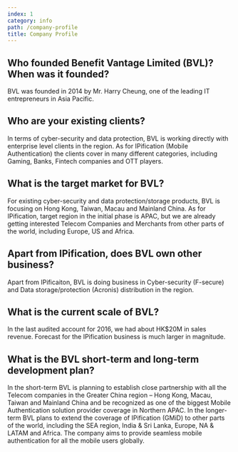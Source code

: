 ```yaml
---
index: 1
category: info
path: /company-profile
title: Company Profile
---
```


## Who founded Benefit Vantage Limited (BVL)? When was it founded?

BVL was founded in 2014 by Mr. Harry Cheung, one of the leading IT entrepreneurs in Asia Pacific.


## Who are your existing clients?

In terms of cyber-security and data protection, BVL is working directly with enterprise level clients in the region. As for IPification (Mobile Authentication) the clients cover in many different categories, including Gaming, Banks, Fintech companies and OTT players.


## What is the target market for BVL?

For existing cyber-security and data protection/storage products, BVL is focusing on Hong Kong, Taiwan, Macau and Mainland China. As for IPification, target region in the initial phase is APAC, but we are already getting interested Telecom Companies and Merchants from other parts of the world, including Europe, US and Africa.


## Apart from IPification, does BVL own other business?

Apart from IPificaiton, BVL is doing business in Cyber-security (F-secure) and Data storage/protection (Acronis) distribution in the region.


## What is the current scale of BVL?

In the last audited account for 2016, we had about HK$20M in sales revenue. Forecast for the IPification business is much larger in magnitude.


## What is the BVL short-term and long-term development plan?

In the short-term BVL is planning to establish close partnership with all the Telecom companies in the Greater China region – Hong Kong, Macau, Taiwan and Mainland China and be recognized as one of the biggest Mobile Authentication solution provider coverage in Northern APAC.
In the longer-term BVL plans to extend the coverage of IPification (GMiD) to other parts of the world, including the SEA region, India & Sri Lanka, Europe, NA & LATAM and Africa. The company aims to provide seamless mobile authentication for all the mobile users globally.
